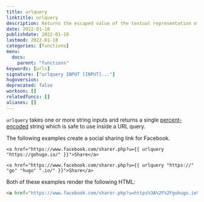 ```yaml
---
title: urlquery
linktitle: urlquery
description: Returns the escaped value of the textual representation of its arguments in a form suitable for embedding in a URL query.
date: 2022-01-18
publishdate: 2022-01-18
lastmod: 2022-01-18
categories: [functions]
menu:
  docs:
    parent: "functions"
keywords: [urls]
signature: ["urlquery INPUT [INPUT]..."]
hugoversion:
deprecated: false
workson: []
relatedfuncs: []
aliases: []
---
```


`urlquery` takes one or more string inputs and returns a single [percent-encoded](https://en.wikipedia.org/wiki/Percent-encoding) string which is safe to use inside a URL query.

The following examples create a social sharing link for Facebook.

```go-html-template
<a href="https://www.facebook.com/sharer.php?u={{ urlquery "https://gohugo.io/" }}">Share</a>

<a href="https://www.facebook.com/sharer.php?u={{ urlquery "https://" "go" "hugo" ".io/" }}">Share</a>
```

Both of these examples render the following HTML:

```html
<a href="https://www.facebook.com/sharer.php?u=https%3A%2F%2Fgohugo.io%2F">Share</a>
```
